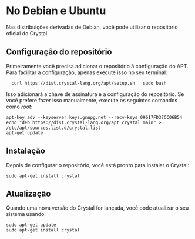 # No Debian e Ubuntu

Nas distribuições derivadas de Debian, você pode utilizar o repositório oficial do Crystal.

## Configuração do repositório

Primeiramente você precisa adicionar o repositório à configuração do APT. Para facilitar a configuração, apenas execute isso no seu terminal:

```
  curl https://dist.crystal-lang.org/apt/setup.sh | sudo bash
```

Isso adicionará a chave de assinatura e a configuração do repositório. Se você prefere fazer isso manualmente, execute os seguintes comandos como *root*:

```
apt-key adv --keyserver keys.gnupg.net --recv-keys 09617FD37CC06B54
echo "deb https://dist.crystal-lang.org/apt crystal main" > /etc/apt/sources.list.d/crystal.list
apt-get update
```

## Instalação
Depois de configurar o repositório, você está pronto para instalar o Crystal:

```
sudo apt-get install crystal
```

## Atualização

Quando uma nova versão do Crystal for lançada, você pode atualizar o seu sistema usando:

```
sudo apt-get update
sudo apt-get install crystal
```

